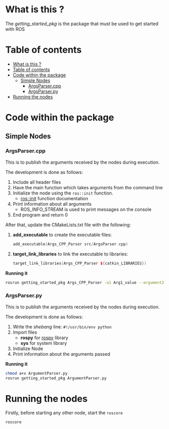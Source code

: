 # What is this ?
The *getting\_started\_pkg* is the package that must be used to get started with ROS

# Table of contents
- [What is this ?](#what-is-this)
- [Table of contents](#table-of-contents)
- [Code within the package](#code-within-the-package)
  - [Simple Nodes](#simple-nodes)
    - [ArgsParser.cpp](#argsparsercpp)
    - [ArgsParser.py](#argsparserpy)
- [Running the nodes](#running-the-nodes)

# Code within the package
## Simple Nodes
### ArgsParser.cpp
This is to publish the arguments received by the nodes during execution.

The development is done as follows:
1. Include all header files
2. Have the main function which takes arguments from the command line
3. Initialize the node using the `ros::init` function.
    - [ros::init](http://docs.ros.org/api/roscpp/html/namespaceros.html#a7f5c939b8a0548ca9057392cc78d7ecb) function documentation
4. Print information about all arguments
    - ROS_INFO_STREAM is used to print messages on the console
5. End program and return 0

After that, update the CMakeLists.txt file with the following:
1. **add_executable** to create the executable files:
    ```cpp
    add_executable(Args_CPP_Parser src/ArgsParser.cpp)
    ```
2. **target_link_libraries** to link the executable to libraries:
    ```cpp
    target_link_libraries(Args_CPP_Parser ${catkin_LIBRARIES})
    ```

**Running it**

```bash
rosrun getting_started_pkg Args_CPP_Parser -a1 Arg1_value --argument2
```

### ArgsParser.py
This is to publish the arguments received by the nodes during execution.

The development is done as follows:
1. Write the _shebang_ line: `#!/usr/bin/env python`
2. Import files
    - **rospy** for [rospy](http://docs.ros.org/melodic/api/rospy/html/) library
    - **sys** for system library
3. Initialize Node
4. Print information about the arguments passed

**Running it**

```bash
chmod a+x ArgumentParser.py
rosrun getting_started_pkg ArgumentParser.py
```

# Running the nodes
Firstly, before starting any other node, start the `roscore`
```bash
roscore
```

